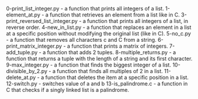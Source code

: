 0-print_list_integer.py - a function that prints all integers of a list.
1-element_at.py - a function that retrieves an element from a list like in C.
3-print_reversed_list_integer.py - a function that prints all integers of a list, in reverse order.
4-new_in_list.py - a function that replaces an element in a list at a specific position without modifying the original list (like in C).
5-no_c.py - a function that removes all characters c and C from a string.
6-print_matrix_integer.py - a function that prints a matrix of integers.
7-add_tuple.py - a function that adds 2 tuples.
8-multiple_returns.py - a function that returns a tuple with the length of a string and its first character.
9-max_integer.py - a function that finds the biggest integer of a list.
10-divisible_by_2.py - a function that finds all multiples of 2 in a list.
11-delete_at.py - a function that deletes the item at a specific position in a list.
12-switch.py - switches value of a and b
13-is_palindrome.c - a function in C that checks if a singly linked list is a palindrome.
